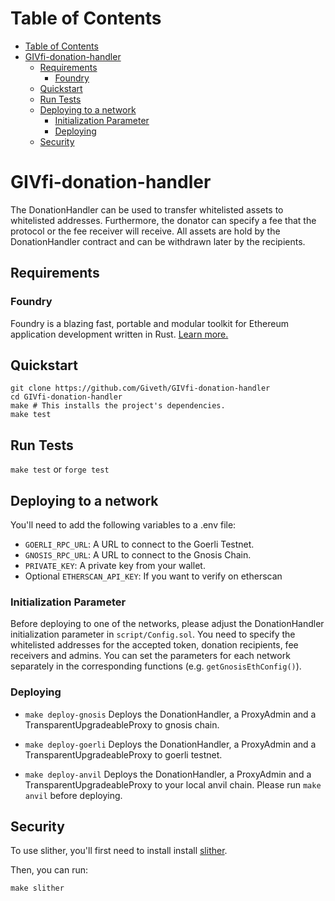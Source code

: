 # Table of Contents
- [Table of Contents](#table-of-contents)
- [GIVfi-donation-handler](#givfi-donation-handler)
  - [Requirements](#requirements)
    - [Foundry](#foundry)
  - [Quickstart](#quickstart)
  - [Run Tests](#run-tests)
  - [Deploying to a network](#deploying-to-a-network)
    - [Initialization Parameter](#initialization-parameter)
    - [Deploying](#deploying)
  - [Security](#security)

# GIVfi-donation-handler
The DonationHandler can be used to transfer whitelisted assets to whitelisted addresses. Furthermore, the donator can specify a fee that the protocol or the fee receiver will receive. All assets are hold by the DonationHandler contract and can be withdrawn later by the recipients.

## Requirements
### Foundry
Foundry is a blazing fast, portable and modular toolkit for Ethereum application development written in Rust.
[Learn more.](https://github.com/foundry-rs/foundry)

## Quickstart
```
git clone https://github.com/Giveth/GIVfi-donation-handler
cd GIVfi-donation-handler
make # This installs the project's dependencies.
make test
```

## Run Tests
`make test`
or
`forge test`


## Deploying to a network

You'll need to add the following variables to a .env file:

- `GOERLI_RPC_URL`: A URL to connect to the Goerli Testnet.
- `GNOSIS_RPC_URL`: A URL to connect to the Gnosis Chain.
- `PRIVATE_KEY`: A private key from your wallet.
- Optional `ETHERSCAN_API_KEY`: If you want to verify on etherscan

### Initialization Parameter

Before deploying to one of the networks, please adjust the DonationHandler initialization parameter in `script/Config.sol`. You need to specify the whitelisted addresses for the accepted token, donation recipients, fee receivers and admins. You can set the parameters for each network separately in the corresponding functions (e.g. `getGnosisEthConfig()`).

### Deploying
- `make deploy-gnosis`
  Deploys the DonationHandler, a ProxyAdmin and a TransparentUpgradeableProxy to gnosis chain.

- `make deploy-goerli`
  Deploys the DonationHandler, a ProxyAdmin and a TransparentUpgradeableProxy to goerli testnet.

- `make deploy-anvil`
Deploys the DonationHandler, a ProxyAdmin and a TransparentUpgradeableProxy to your local anvil chain. Please run `make anvil` before deploying.

## Security
To use slither, you'll first need to install install [slither](https://github.com/crytic/slither#how-to-install).

Then, you can run:

`make slither`